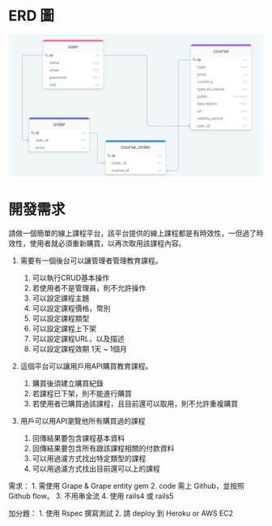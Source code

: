 # ERD 圖
![avatar](/public/image/ERD.png)
# 開發需求
請做一個簡單的線上課程平台，該平台提供的線上課程都是有時效性，一但過了時效性，使用者就必須重新購買，以再次取用該課程內容。
 1. 需要有一個後台可以讓管理者管理教育課程。
    1. 可以執行CRUD基本操作
    2. 若使用者不是管理員，則不允許操作
    3. 可以設定課程主題
    4. 可以設定課程價格，幣別
    5. 可以設定課程類型
    6. 可以設定課程上下架
    7. 可以設定課程URL，以及描述
    8. 可以設定課程效期 1天 ~ 1個月
 
2. 這個平台可以讓用戶用API購買教育課程。
    1. 購買後須建立購買紀錄
    2. 若課程已下架，則不能進行購買
    3. 若使用者已購買過該課程，且目前還可以取用，則不允許重複購買

3. 用戶可以用API瀏覽他所有購買過的課程
    1. 回傳結果要包含課程基本資料
    2. 回傳結果要包含所有跟該課程相關的付款資料
    3. 可以用過濾方式找出特定類型的課程
    4. 可以用過濾方式找出目前還可以上的課程

需求：
    1. 需使用 Grape & Grape entity gem
    2. code 需上 Github，並按照 Github flow。
    3. 不用串金流
    4. 使用 rails4 或 rails5

加分題：
    1. 使用 Rspec 撰寫測試
    2. 請 deploy 到 Heroku or AWS EC2
